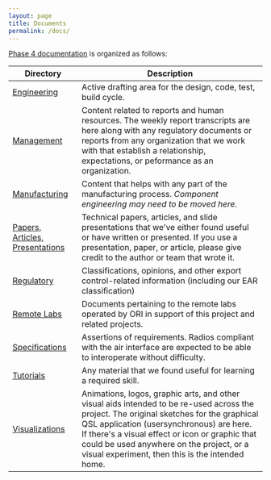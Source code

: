```yaml
---
layout: page
title: Documents
permalink: /docs/
---
```

[Phase 4 documentation](https://github.com/phase4ground/documents) is organized as follows:

| Directory | Description |
| --------- | ----------- |
| [Engineering](https://github.com/phase4ground/documents/tree/master/Engineering) | Active drafting area for the design, code, test, build cycle. |
| [Management](https://github.com/phase4ground/documents/tree/master/Management)  | Content related to reports and human resources. The weekly report transcripts are here along with any regulatory documents or reports from any organization that we work with that establish a relationship, expectations, or peformance as an organization. |
| [Manufacturing](https://github.com/phase4ground/documents/tree/master/Manufacturing) | Content that helps with any part of the manufacturing process. *Component engineering may need to be moved here.* |
| [Papers, Articles, Presentations](https://github.com/phase4ground/documents/tree/master/Papers_Articles_Presentations) | Technical papers, articles, and slide presentations that we've either found useful or have written or presented. If you use a presentation, paper, or article, please give credit to the author or team that wrote it. |
| [Regulatory](https://github.com/phase4ground/documents/tree/master/Regulatory) | Classifications, opinions, and other export control-related information (including our EAR classification) |
| [Remote Labs](https://github.com/phase4ground/documents/tree/master/Remote_Labs) | Documents pertaining to the remote labs operated by ORI in support of this project and related projects. |
| [Specifications](https://github.com/phase4ground/documents/tree/master/Specifications) | Assertions of requirements. Radios compliant with the air interface are expected to be able to interoperate without difficulty. |
| [Tutorials](https://github.com/phase4ground/documents/tree/master/Tutorials) | Any material that we found useful for learning a required skill. |
| [Visualizations](https://github.com/phase4ground/documents/tree/master/Visualizations) | Animations, logos, graphic arts, and other visual aids intended to be re-used across the project. The original sketches for the graphical QSL application (usersynchronous) are here. If there's a visual effect or icon or graphic that could be used anywhere on the project, or a visual experiment, then this is the intended home. |